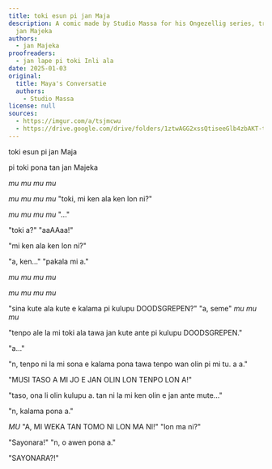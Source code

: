 ```yaml
---
title: toki esun pi jan Maja
description: A comic made by Studio Massa for his Ongezellig series, translated by
  jan Majeka
authors:
  - jan Majeka
proofreaders:
  - jan lape pi toki Inli ala
date: 2025-01-03
original:
  title: Maya's Conversatie
  authors:
    - Studio Massa
license: null
sources:
  - https://imgur.com/a/tsjmcwu
  - https://drive.google.com/drive/folders/1ztwAGG2xssQtiseeGlb4zbAKT-tMy6Zc?usp=sharing
---
```


toki esun
pi jan Maja

pi toki pona
tan jan Majeka

*mu mu mu mu*

*mu mu mu mu*
"toki, mi ken ala ken lon ni?"

*mu mu mu mu*
"..."

"toki a?"
"aaAAaa!"

"mi ken ala ken lon ni?"

"a, ken..."
"pakala mi a."

*mu mu mu mu*

*mu mu mu mu*

"sina kute ala kute e kalama pi kulupu DOODSGREPEN?"
"a, seme"
*mu mu mu*

"tenpo ale la mi toki ala tawa jan kute ante pi kulupu DOODSGREPEN."

"a..."

"n, tenpo ni la mi sona e kalama pona tawa tenpo wan olin pi mi tu. a a."

"MUSI TASO A
MI JO E JAN OLIN
LON TENPO LON A!"

"taso, ona li olin kulupu a.
tan ni la mi ken
olin e jan ante
mute..."

"n, kalama pona a."

*MU*
"A, MI WEKA TAN TOMO NI LON MA NI!"
"lon ma ni?"

"Sayonara!"
"n, o awen pona a."

"SAYONARA?!"










